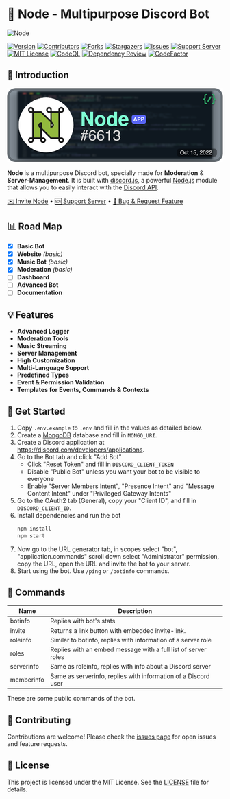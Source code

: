 # 🚀 Node - Multipurpose Discord Bot

![Node](https://capsule-render.vercel.app/api?type=waving&color=gradient&height=175&section=header&text=NODE&fontSize=80&fontAlignY=35&animation=twinkling&fontColor=gradient)

[![Version][version-shield]][version-shield-link]
[![Contributors][contributors-shield]][contributors-url]
[![Forks][forks-shield]][forks-url]
[![Stargazers][stars-shield]][stars-url]
[![Issues][issues-shield]][issues-url]
[![Support Server][support-shield]][support-server]
[![MIT License][license-shield]][license-url]
[![CodeQL][codeql]][codeql-url]
[![Dependency Review][dependency-review]][dependency-review-url]
[![CodeFactor][code-factor]][code-factor-url]

## 🌟 Introduction

[![Invite Node](./public/assets/profile.png)](https://discord.com/oauth2/authorize?client_id=1030698369435320350)

**Node** is a multipurpose Discord bot, specially made for **Moderation** & **Server-Management**. It is built with [discord.js](https://github.com/discordjs/discord.js), a powerful [Node.js](https://nodejs.org) module that allows you to easily interact with the [Discord API](https://discord.com/developers/docs/intro).

[✉️ Invite Node](https://discord.com/oauth2/authorize?client_id=1030698369435320350) • [🆘 Support Server](https://discord.gg/E6H9VvBdTk) • [📝 Bug & Request Feature](https://github.com/theassassin0128/Node/issues)

## 📊 Road Map

- [x] **Basic Bot**
- [x] **Website** _(basic)_
- [x] **Music Bot** _(basic)_
- [x] **Moderation** _(basic)_
- [ ] **Dashboard**
- [ ] **Advanced Bot**
- [ ] **Documentation**

## 💡 Features

- **Advanced Logger**
- **Moderation Tools**
- **Music Streaming**
- **Server Management**
- **High Customization**
- **Multi-Language Support**
- **Predefined Types**
- **Event & Permission Validation**
- **Templates for Events, Commands & Contexts**

## 🚀 Get Started

1. Copy `.env.example` to `.env` and fill in the values as detailed below.
2. Create a [MongoDB](https://www.mongodb.com/) database and fill in `MONGO_URI`.
3. Create a Discord application at https://discord.com/developers/applications.
4. Go to the Bot tab and click "Add Bot"
   - Click "Reset Token" and fill in `DISCORD_CLIENT_TOKEN`
   - Disable "Public Bot" unless you want your bot to be visible to everyone
   - Enable "Server Members Intent", "Presence Intent" and "Message Content Intent" under "Privileged Gateway Intents"
5. Go to the OAuth2 tab (General), copy your "Client ID", and fill in `DISCORD_CLIENT_ID`.
6. Install dependencies and run the bot
   ```bash
   npm install
   npm start
   ```
7. Now go to the URL generator tab, in scopes select "bot", "application.commands" scroll down select "Administrator" permission, copy the URL, open the URL and invite the bot to your server.
8. Start using the bot. Use `/ping` or `/botinfo` commands.

## 📜 Commands

| Name       | Description                                                    |
| ---------- | -------------------------------------------------------------- |
| botinfo    | Replies with bot's stats                                       |
| invite     | Returns a link button with embedded invite-link.               |
| roleinfo   | Similar to botinfo, replies with information of a server role  |
| roles      | Replies with an embed message with a full list of server roles |
| serverinfo | Same as roleinfo, replies with info about a Discord server     |
| memberinfo | Same as serverinfo, replies with information of a Discord user |

These are some public commands of the bot.

## 🤝 Contributing

Contributions are welcome! Please check the [issues page](https://github.com/theassassin0128/Node/issues) for open issues and feature requests.

## 📄 License

This project is licensed under the MIT License. See the [LICENSE](LICENSE) file for details.

[version-shield]: https://img.shields.io/github/package-json/v/theassassin0128/Node
[version-shield-link]: https://github.com/theassassin0128/Node
[contributors-shield]: https://img.shields.io/github/contributors/theassassin0128/Node
[contributors-url]: https://github.com/theassassin0128/Node/graphs/contributors
[forks-shield]: https://img.shields.io/github/forks/theassassin0128/Node
[forks-url]: https://github.com/theassassin0128/Node/network/members
[stars-shield]: https://img.shields.io/github/stars/theassassin0128/Node
[stars-url]: https://github.com/theassassin0128/Node/stargazers
[issues-shield]: https://img.shields.io/github/issues/theassassin0128/Node
[issues-url]: https://github.com/theassassin0128/Node/issues
[support-shield]: https://img.shields.io/discord/1054284394791178291?logo=discord&colorB=7289DA
[support-server]: https://discord.gg/E6H9VvBdTk
[license-shield]: https://img.shields.io/github/license/theassassin0128/Node
[license-url]: https://github.com/theassassin0128/Node/blob/master/LICENSE
[codeql]: https://github.com/theassassin0128/Node/actions/workflows/codeql.yml/badge.svg
[codeql-url]: https://github.com/theassassin0128/Node/actions/workflows/codeql.yml
[dependency-review]: https://github.com/theassassin0128/Node/workflows/Dependency%20Review/badge.svg
[dependency-review-url]: https://github.com/theassassin0128/Node/actions?query=workflow%3A%22Dependency+Review%22
[code-factor]: https://img.shields.io/codefactor/grade/github/theassassin0128/node?logo=codefactor&logoColor=%23F44A6A
[code-factor-url]: https://www.codefactor.io/repository/github/theassassin0128/node
